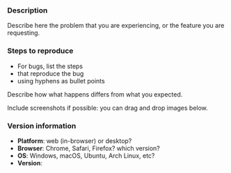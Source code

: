 <!-- This is a bug report template. By following the instructions below and
filling out the sections with your information, you will help the us to get all
the necessary data to fix your issue.

You can also preview your report before submitting it. You may remove sections
that aren't relevant to your particular case.

Text between <!-- and --​> marks will be invisible in the report.
-->

### Description

Describe here the problem that you are experiencing, or the feature you are requesting.

### Steps to reproduce

- For bugs, list the steps
- that reproduce the bug
- using hyphens as bullet points

Describe how what happens differs from what you expected.

Include screenshots if possible: you can drag and drop images below.

### Version information

<!-- IMPORTANT: please answer the following questions, to help us narrow down the problem -->

- **Platform**: web (in-browser) or desktop?
- **Browser**: Chrome, Safari, Firefox? which version? <!-- n/a for desktop app -->
- **OS**: Windows, macOS, Ubuntu, Arch Linux, etc?
- **Version**: <!-- riot-web version from the user settings panel -->
